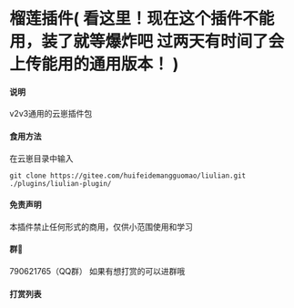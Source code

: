 # 榴莲插件(  **看这里！现在这个插件不能用，装了就等爆炸吧 过两天有时间了会上传能用的通用版本！**  )

#### 说明
v2v3通用的云崽插件包

#### 食用方法
在云崽目录中输入
```
git clone https://gitee.com/huifeidemangguomao/liulian.git ./plugins/liulian-plugin/
```
#### 免责声明

本插件禁止任何形式的商用，仅供小范围使用和学习

#### 群🌾

790621765（QQ群）
如果有想打赏的可以进群哦

#### 打赏列表